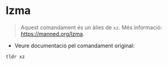 # lzma

> Aquest comandament és un àlies de `xz`.
> Més informació: <https://manned.org/lzma>.

- Veure documentació pel comandament original:

`tldr xz`

